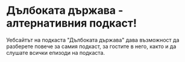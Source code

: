 # Дълбоката държава - алтернативния подкаст!

Уебсайтът на подкаста "Дълбоката държава" дава възможност да разберете повече за самия подкаст, за гостите в него, както и да слушате всички епизоди на подкаста.
